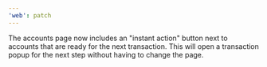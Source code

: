 ```yaml
---
'web': patch
---
```


The accounts page now includes an "instant action" button next to accounts that are ready for the next transaction. This will open a transaction popup for the next step without having to change the page.
